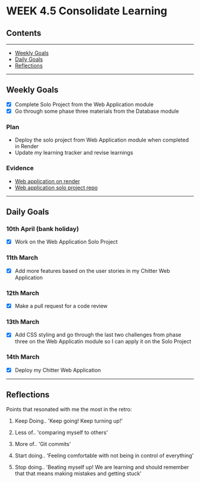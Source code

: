 # WEEK 4.5 Consolidate Learning

## Contents

---

* [Weekly Goals](#weekly-goals)
* [Daily Goals](#daily-goals)
* [Reflections](#reflections)

---

## Weekly Goals

* [x] Complete Solo Project from the Web Application module
* [x] Go through some phase three materials from the Database module

### Plan

* Deploy the solo project from Web Application module when completed in Render 
* Update my learning tracker and revise learnings

### Evidence

* [Web application on render](https://md-chitter-app.onrender.com/)
* [Web application solo project repo](https://github.com/maddc0de/chitter-challenge)

---

## Daily Goals

### 10th April (bank holiday)

* [x] Work on the Web Application Solo Project

### 11th March

* [x] Add more features based on the user stories in my Chitter Web Application

### 12th March

* [x] Make a pull request for a code review

### 13th March

* [x] Add CSS styling and go through the last two challenges from phase three on the Web Applicatin module so I can apply it on the Solo Project

### 14th March

* [x] Deploy my Chitter Web Application

---

## Reflections

Points that resonated with me the most in the retro:

1. Keep Doing..  'Keep going! Keep turning up!'

2. Less of.. 'comparing myself to others'

3. More of.. 'Git commits'

4. Start doing.. 'Feeling comfortable with not being in control of everything'

5. Stop doing.. 'Beating myself up! We are learning and should remember that that means making mistakes and getting stuck'
